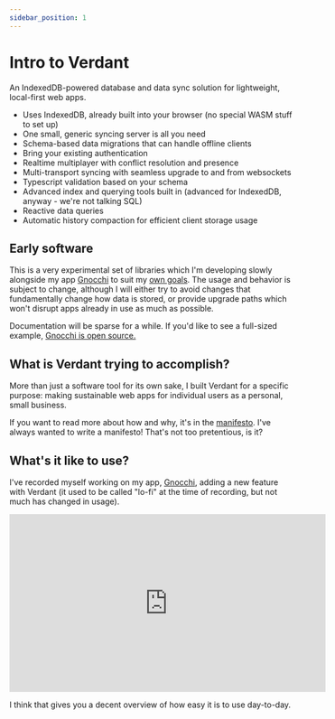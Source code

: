 ```yaml
---
sidebar_position: 1
---
```


# Intro to Verdant

An IndexedDB-powered database and data sync solution for lightweight, local-first web apps.

- Uses IndexedDB, already built into your browser (no special WASM stuff to set up)
- One small, generic syncing server is all you need
- Schema-based data migrations that can handle offline clients
- Bring your existing authentication
- Realtime multiplayer with conflict resolution and presence
- Multi-transport syncing with seamless upgrade to and from websockets
- Typescript validation based on your schema
- Advanced index and querying tools built in (advanced for IndexedDB, anyway - we're not talking SQL)
- Reactive data queries
- Automatic history compaction for efficient client storage usage

## Early software

This is a very experimental set of libraries which I'm developing slowly alongside my app [Gnocchi](https://gnocchi.club) to suit my [own goals](https://blog.gfor.rest/blog/Verdant-intro). The usage and behavior is subject to change, although I will either try to avoid changes that fundamentally change how data is stored, or provide upgrade paths which won't disrupt apps already in use as much as possible.

Documentation will be sparse for a while. If you'd like to see a full-sized example, [Gnocchi is open source.](https://github.com/a-type/gnocchi)

## What is Verdant trying to accomplish?

More than just a software tool for its own sake, I built Verdant for a specific purpose: making sustainable web apps for individual users as a personal, small business.

If you want to read more about how and why, it's in the [manifesto](./manifesto.md). I've always wanted to write a manifesto! That's not too pretentious, is it?

## What's it like to use?

I've recorded myself working on my app, [Gnocchi](https://gnocchi.club), adding a new feature with Verdant (it used to be called "lo-fi" at the time of recording, but not much has changed in usage).

<iframe width="560" height="315" src="https://www.youtube.com/embed/RUykjG-L8Z4" title="YouTube video player" frameborder="0" allow="accelerometer; autoplay; clipboard-write; encrypted-media; gyroscope; picture-in-picture" allowfullscreen></iframe>

I think that gives you a decent overview of how easy it is to use day-to-day.
